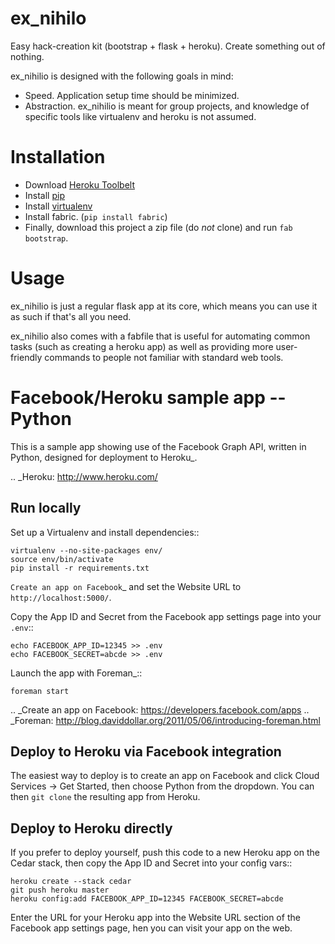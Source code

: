 

# ex_nihilo

Easy hack-creation kit (bootstrap + flask + heroku). Create something out of nothing.

ex_nihilio is designed with the following goals in mind:

- Speed. Application setup time should be minimized.
- Abstraction. ex_nihilio is meant for group projects, and knowledge of specific tools like virtualenv and heroku is not assumed.


# Installation

- Download [Heroku Toolbelt](https://toolbelt.heroku.com/)
- Install [pip](http://www.pip-installer.org/en/latest/installing.html)
- Install [virtualenv](http://www.virtualenv.org/en/latest/#installation)
- Install fabric. (`pip install fabric`)
- Finally, download this project a zip file (do _not_ clone) and run `fab bootstrap`.

# Usage

ex_nihilio is just a regular flask app at its core, which means you can use it as such if that's all you need.

ex_nihilio also comes with a fabfile that is useful for automating common tasks (such as creating a heroku app) as well as providing more user-friendly commands to people not familiar with standard web tools.



Facebook/Heroku sample app -- Python
====================================

This is a sample app showing use of the Facebook Graph API, written in
Python, designed for deployment to Heroku_.

.. _Heroku: http://www.heroku.com/

Run locally
-----------

Set up a Virtualenv and install dependencies::

    virtualenv --no-site-packages env/
    source env/bin/activate
    pip install -r requirements.txt

`Create an app on Facebook`_ and set the Website URL to
``http://localhost:5000/``.

Copy the App ID and Secret from the Facebook app settings page into
your ``.env``::

    echo FACEBOOK_APP_ID=12345 >> .env
    echo FACEBOOK_SECRET=abcde >> .env

Launch the app with Foreman_::

    foreman start

.. _Create an app on Facebook: https://developers.facebook.com/apps
.. _Foreman: http://blog.daviddollar.org/2011/05/06/introducing-foreman.html

Deploy to Heroku via Facebook integration
-----------------------------------------

The easiest way to deploy is to create an app on Facebook and click
Cloud Services -> Get Started, then choose Python from the dropdown.
You can then ``git clone`` the resulting app from Heroku.

Deploy to Heroku directly
-------------------------

If you prefer to deploy yourself, push this code to a new Heroku app
on the Cedar stack, then copy the App ID and Secret into your config
vars::

    heroku create --stack cedar
    git push heroku master
    heroku config:add FACEBOOK_APP_ID=12345 FACEBOOK_SECRET=abcde

Enter the URL for your Heroku app into the Website URL section of the
Facebook app settings page, hen you can visit your app on the web.
